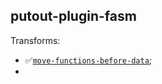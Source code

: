 ## putout-plugin-fasm

Transforms:

- ✅[`move-functions-before-data`](https://putout.cloudcmd.io/#/gist/d921a3f8d8d5cbb74375e7249072f90b/5b89930d7d76e64104a670e0fbda8c76d3dfddd2);
-
